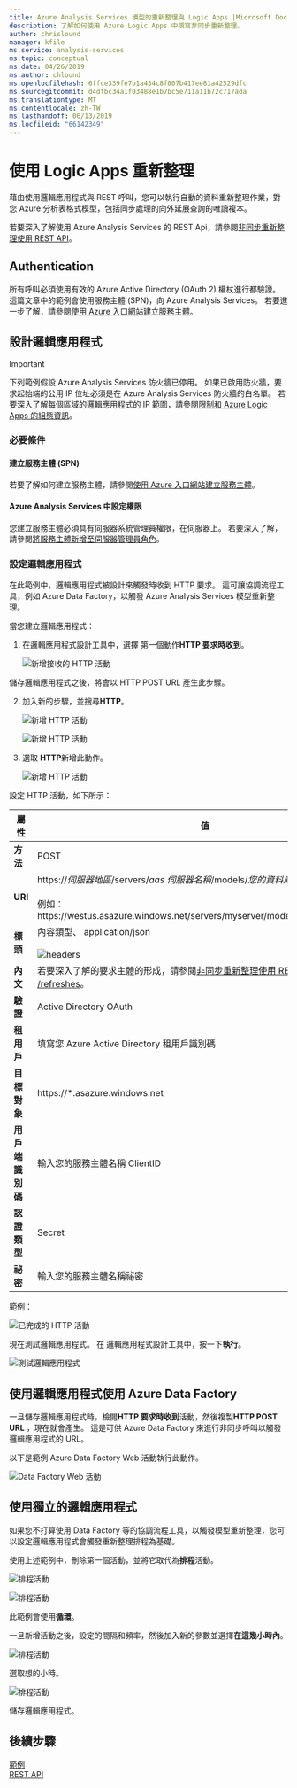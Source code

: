 ```yaml
---
title: Azure Analysis Services 模型的重新整理與 Logic Apps |Microsoft Docs
description: 了解如何使用 Azure Logic Apps 中撰寫非同步重新整理。
author: chrislound
manager: kfile
ms.service: analysis-services
ms.topic: conceptual
ms.date: 04/26/2019
ms.author: chlound
ms.openlocfilehash: 6ffce339fe7b1a434c8f007b417ee81a42529dfc
ms.sourcegitcommit: d4dfbc34a1f03488e1b7bc5e711a11b72c717ada
ms.translationtype: MT
ms.contentlocale: zh-TW
ms.lasthandoff: 06/13/2019
ms.locfileid: "66142349"
---
```

# <a name="refresh-with-logic-apps"></a>使用 Logic Apps 重新整理

藉由使用邏輯應用程式與 REST 呼叫，您可以執行自動的資料重新整理作業，對您 Azure 分析表格式模型，包括同步處理的向外延展查詢的唯讀複本。

若要深入了解使用 Azure Analysis Services 的 REST Api，請參閱[非同步重新整理使用 REST API](analysis-services-async-refresh.md)。

## <a name="authentication"></a>Authentication

所有呼叫必須使用有效的 Azure Active Directory (OAuth 2) 權杖進行都驗證。  這篇文章中的範例會使用服務主體 (SPN)，向 Azure Analysis Services。 若要進一步了解，請參閱[使用 Azure 入口網站建立服務主體](../active-directory/develop/howto-create-service-principal-portal.md)。

## <a name="design-the-logic-app"></a>設計邏輯應用程式

> [!IMPORTANT]
> 下列範例假設 Azure Analysis Services 防火牆已停用。  如果已啟用防火牆，要求起始端的公用 IP 位址必須是在 Azure Analysis Services 防火牆的白名單。 若要深入了解每個區域的邏輯應用程式的 IP 範圍，請參閱[限制和 Azure Logic Apps 的組態資訊](../logic-apps/logic-apps-limits-and-config.md#firewall-configuration-ip-addresses)。

### <a name="prerequisites"></a>必要條件

#### <a name="create-a-service-principal-spn"></a>建立服務主體 (SPN)

若要了解如何建立服務主體，請參閱[使用 Azure 入口網站建立服務主體](../active-directory/develop/howto-create-service-principal-portal.md)。

#### <a name="configure-permissions-in-azure-analysis-services"></a>Azure Analysis Services 中設定權限
 
您建立服務主體必須具有伺服器系統管理員權限，在伺服器上。 若要深入了解，請參閱[將服務主體新增至伺服器管理員角色](analysis-services-addservprinc-admins.md)。

### <a name="configure-the-logic-app"></a>設定邏輯應用程式

在此範例中，邏輯應用程式被設計來觸發時收到 HTTP 要求。 這可讓協調流程工具，例如 Azure Data Factory，以觸發 Azure Analysis Services 模型重新整理。

當您建立邏輯應用程式：

1. 在邏輯應用程式設計工具中，選擇 第一個動作**HTTP 要求時收到**。

   ![新增接收的 HTTP 活動](./media/analysis-services-async-refresh-logic-app/1.png)

儲存邏輯應用程式之後，將會以 HTTP POST URL 產生此步驟。

2. 加入新的步驟，並搜尋**HTTP**。  

   ![新增 HTTP 活動](./media/analysis-services-async-refresh-logic-app/9.png)

   ![新增 HTTP 活動](./media/analysis-services-async-refresh-logic-app/10.png)

3. 選取  **HTTP**新增此動作。

   ![新增 HTTP 活動](./media/analysis-services-async-refresh-logic-app/2.png)

設定 HTTP 活動，如下所示：

|屬性  |值  |
|---------|---------|
|**方法**     |POST         |
|**URI**     | https://*伺服器地區*/servers/*aas 伺服器名稱*/models/*您的資料庫名稱*/ <br /> <br /> 例如： https:\//westus.asazure.windows.net/servers/myserver/models/AdventureWorks/|
|**標頭**     |   內容類型、 application/json <br /> <br />  ![headers](./media/analysis-services-async-refresh-logic-app/6.png)    |
|**內文**     |   若要深入了解的要求主體的形成，請參閱[非同步重新整理使用 REST API-POST /refreshes](analysis-services-async-refresh.md#post-refreshes)。 |
|**驗證**     |Active Directory OAuth         |
|**租用戶**     |填寫您 Azure Active Directory 租用戶識別碼         |
|**目標對象**     |https://*.asazure.windows.net         |
|**用戶端識別碼**     |輸入您的服務主體名稱 ClientID         |
|**認證類型**     |Secret         |
|**祕密**     |輸入您的服務主體名稱祕密         |

範例：

![已完成的 HTTP 活動](./media/analysis-services-async-refresh-logic-app/7.png)

現在測試邏輯應用程式。  在 邏輯應用程式設計工具中，按一下**執行**。

![測試邏輯應用程式](./media/analysis-services-async-refresh-logic-app/8.png)

## <a name="consume-the-logic-app-with-azure-data-factory"></a>使用邏輯應用程式使用 Azure Data Factory

一旦儲存邏輯應用程式時，檢閱**HTTP 要求時收到**活動，然後複製**HTTP POST URL** ，現在就會產生。  這是可供 Azure Data Factory 來進行非同步呼叫以觸發邏輯應用程式的 URL。

以下是範例 Azure Data Factory Web 活動執行此動作。

![Data Factory Web 活動](./media/analysis-services-async-refresh-logic-app/11.png)

## <a name="use-a-self-contained-logic-app"></a>使用獨立的邏輯應用程式

如果您不打算使用 Data Factory 等的協調流程工具，以觸發模型重新整理，您可以設定邏輯應用程式會觸發重新整理排程為基礎。

使用上述範例中，刪除第一個活動，並將它取代為**排程**活動。

![排程活動](./media/analysis-services-async-refresh-logic-app/12.png)

![排程活動](./media/analysis-services-async-refresh-logic-app/13.png)

此範例會使用**循環**。

一旦新增活動之後，設定的間隔和頻率，然後加入新的參數並選擇**在這幾小時內**。

![排程活動](./media/analysis-services-async-refresh-logic-app/16.png)

選取想的小時。

![排程活動](./media/analysis-services-async-refresh-logic-app/15.png)

儲存邏輯應用程式。

## <a name="next-steps"></a>後續步驟

[範例](analysis-services-samples.md)  
[REST API](https://docs.microsoft.com/rest/api/analysisservices/servers)
